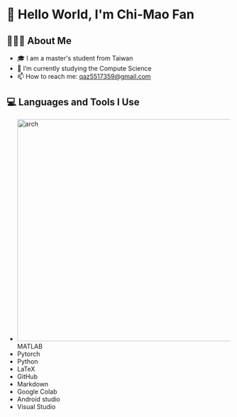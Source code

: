 # 👋 Hello World, I'm Chi-Mao Fan 

## 👨🏻‍💻  About Me 
- 🎓 I am a master's student from Taiwan
- 🌱 I’m currently studying the Compute Science
- 📫 How to reach me: qaz5517359@gmail.com


## 💻  Languages and Tools I Use
- <img src=https://i.ibb.co/SX7LqfL/matlab.png alt="arch" width="500" style="zoom:100%;" /> MATLAB
- Pytorch
- Python
- LaTeX
- GitHub
- Markdown
- Google Colab
- Android studio
- Visual Studio

